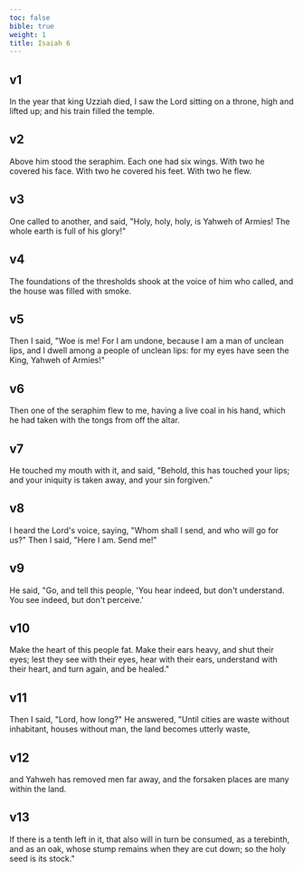 ```yaml
---
toc: false
bible: true
weight: 1
title: Isaiah 6
---
```




## v1 
In the year that king Uzziah died, I saw the Lord sitting on a throne, high and lifted up; and his train filled the temple. 

## v2 
Above him stood the seraphim. Each one had six wings. With two he covered his face. With two he covered his feet. With two he flew. 

## v3 
One called to another, and said, "Holy, holy, holy, is Yahweh of Armies! The whole earth is full of his glory!" 

## v4 
The foundations of the thresholds shook at the voice of him who called, and the house was filled with smoke. 

## v5 
Then I said, "Woe is me! For I am undone, because I am a man of unclean lips, and I dwell among a people of unclean lips: for my eyes have seen the King, Yahweh of Armies!" 

## v6 
Then one of the seraphim flew to me, having a live coal in his hand, which he had taken with the tongs from off the altar. 

## v7 
He touched my mouth with it, and said, "Behold, this has touched your lips; and your iniquity is taken away, and your sin forgiven." 

## v8 
I heard the Lord's voice, saying, "Whom shall I send, and who will go for us?" Then I said, "Here I am. Send me!" 

## v9 
He said, "Go, and tell this people, 'You hear indeed, but don't understand. You see indeed, but don't perceive.' 

## v10 
Make the heart of this people fat. Make their ears heavy, and shut their eyes; lest they see with their eyes, hear with their ears, understand with their heart, and turn again, and be healed." 

## v11 
Then I said, "Lord, how long?" He answered, "Until cities are waste without inhabitant, houses without man, the land becomes utterly waste, 

## v12 
and Yahweh has removed men far away, and the forsaken places are many within the land. 

## v13 
If there is a tenth left in it, that also will in turn be consumed, as a terebinth, and as an oak, whose stump remains when they are cut down; so the holy seed is its stock."
